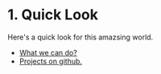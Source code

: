 # 1. Quick Look
Here's a quick look for this amazsing world.

* [What we can do?](Quick_Look/what_we_can_do.md)
* [Projects on github.](Quick_Look/projects_on_github.md)